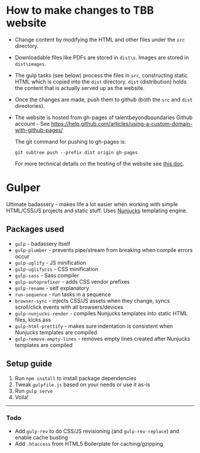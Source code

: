 # How to make changes to TBB website
* Change content by modifying the HTML and other files under the `src` directory.
* Downloadable files like PDFs are stored in `dist\s`. 
Images are stored in `dist\images`.  
* The gulp tasks (see below) process the files in `src`, 
constructing static HTML which is 
copied into the `dist` directory. `dist` (distribution) holds the content that 
is actually served up as the website.   
* Once the changes are made, push them to github (both the `src` and `dist`
directories). 
* The website is hosted from gh-pages of talentbeyondboundaries Github account - See https://help.github.com/articles/using-a-custom-domain-with-github-pages/ 
  
  The git command for pushing to gh-pages is:
  
  `git subtree push --prefix dist origin gh-pages`
  
  For more technical details on the hosting of the website see [this doc](https://docs.google.com/document/d/11b2mM3gAYk2aRGXQp8vJx0vMbO_Ht301SRuIfGFF2h0/edit#heading=h.gqh4mogqiiqn). 

# Gulper
Ultimate badassery - makes life a lot easier when working with simple HTML/CSS/JS projects and static stuff. Uses [Nunjucks](https://mozilla.github.io/nunjucks/) templating engine.

## Packages used
* `gulp` - badassery itself
* `gulp-plumber` - prevents pipe/stream from breaking when compile errors occur
* `gulp-uglify` - JS minification
* `gulp-uglifycss` - CSS minification
* `gulp-sass` - Sass compiler
* `gulp-autoprefixer` - adds CSS vendor prefixes
* `gulp-rename` - self explanatory
* `run-sequence` - run tasks in a sequence
* `browser-sync` - injects CSS/JS assets when they change, syncs scroll/click events with all browsers/devices
* `gulp-nunjucks-render` - compiles Nunjucks templates into static HTML files, kicks ass
* `gulp-html-prettify` - makes sure indentation is consistent when Nunjucks templates are compiled
* `gulp-remove-empty-lines` - removes empty lines created after Nunjucks templates are compiled

## Setup guide
1. Run `npm install` to install package dependencies
2. Tweak `gulpfile.js` based on your needs or use it as-is
3. Run `gulp serve`
4. Voila!

---
### Todo
* Add `gulp-rev` to do CSS/JS revisioning (and `gulp-rev-replace`) and enable cache busting
* Add `.htaccess` from HTML5 Boilerplate for caching/gzipping
